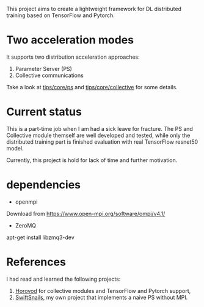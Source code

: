 This project aims to create a lightweight framework for DL distributed training based on TensorFlow and Pytorch.

# Two acceleration modes
It supports two distribution acceleration approaches:

1. Parameter Server (PS)
2. Collective communications

Take a look at [tips/core/ps](https://github.com/Superjomn/TiPS/tree/main/tips/core/ps) and [tips/core/collective](https://github.com/Superjomn/TiPS/tree/main/tips/core/collective) for some details.

# Current status
This is a part-time job when I am had a sick leave for fracture. The PS and Collective module themself are well developed and tested, while only the distributed training part is finished evaluation with real TensorFlow resnet50 model.

Currently, this project is hold for lack of time and further motivation.

# dependencies

- openmpi

Download from https://www.open-mpi.org/software/ompi/v4.1/

- ZeroMQ

apt-get install libzmq3-dev

# References
I had read and learned the following projects:

1. [Horovod](https://github.com/horovod/horovod) for collective modules and TensorFlow and Pytorch support,
2. [SwiftSnails](https://github.com/Superjomn/SwiftSnails), my own project that implements a naive PS without MPI.

